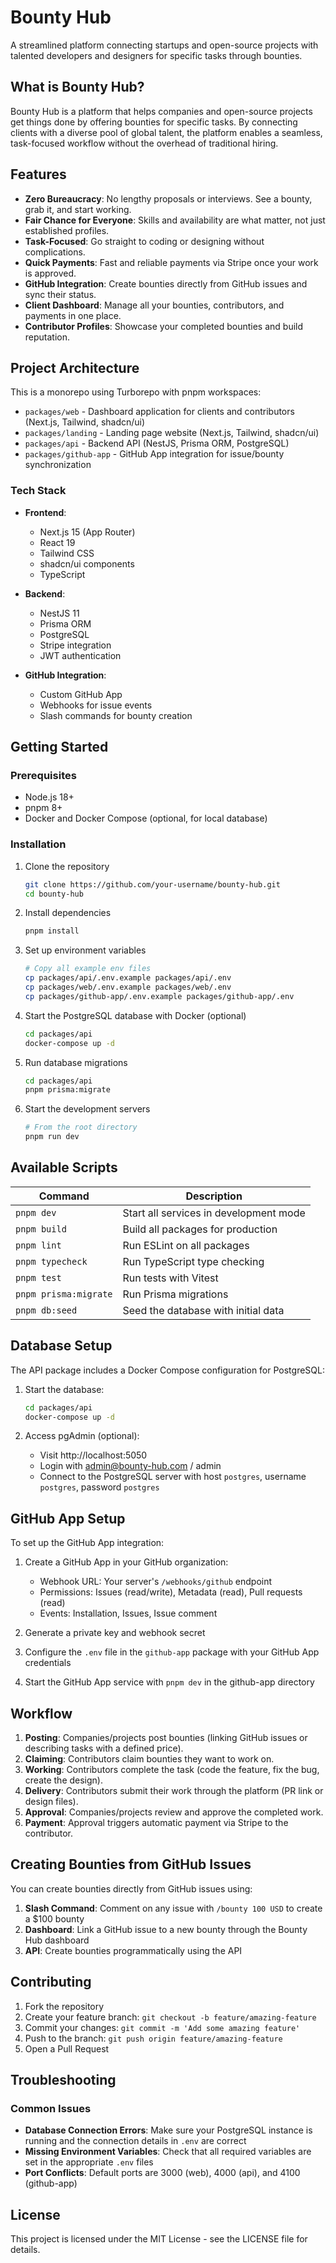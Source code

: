 # Bounty Hub

A streamlined platform connecting startups and open-source projects with talented developers and designers for specific tasks through bounties.

## What is Bounty Hub?

Bounty Hub is a platform that helps companies and open-source projects get things done by offering bounties for specific tasks. By connecting clients with a diverse pool of global talent, the platform enables a seamless, task-focused workflow without the overhead of traditional hiring.

## Features

- **Zero Bureaucracy**: No lengthy proposals or interviews. See a bounty, grab it, and start working.
- **Fair Chance for Everyone**: Skills and availability are what matter, not just established profiles.
- **Task-Focused**: Go straight to coding or designing without complications.
- **Quick Payments**: Fast and reliable payments via Stripe once your work is approved.
- **GitHub Integration**: Create bounties directly from GitHub issues and sync their status.
- **Client Dashboard**: Manage all your bounties, contributors, and payments in one place.
- **Contributor Profiles**: Showcase your completed bounties and build reputation.

## Project Architecture

This is a monorepo using Turborepo with pnpm workspaces:

- `packages/web` - Dashboard application for clients and contributors (Next.js, Tailwind, shadcn/ui)
- `packages/landing` - Landing page website (Next.js, Tailwind, shadcn/ui)
- `packages/api` - Backend API (NestJS, Prisma ORM, PostgreSQL)
- `packages/github-app` - GitHub App integration for issue/bounty synchronization

### Tech Stack

- **Frontend**:
  - Next.js 15 (App Router)
  - React 19
  - Tailwind CSS
  - shadcn/ui components
  - TypeScript

- **Backend**:
  - NestJS 11
  - Prisma ORM
  - PostgreSQL
  - Stripe integration
  - JWT authentication

- **GitHub Integration**:
  - Custom GitHub App
  - Webhooks for issue events
  - Slash commands for bounty creation

## Getting Started

### Prerequisites

- Node.js 18+
- pnpm 8+
- Docker and Docker Compose (optional, for local database)

### Installation

1. Clone the repository
   ```bash
   git clone https://github.com/your-username/bounty-hub.git
   cd bounty-hub
   ```

2. Install dependencies
   ```bash
   pnpm install
   ```

3. Set up environment variables
   ```bash
   # Copy all example env files
   cp packages/api/.env.example packages/api/.env
   cp packages/web/.env.example packages/web/.env
   cp packages/github-app/.env.example packages/github-app/.env
   ```
   
4. Start the PostgreSQL database with Docker (optional)
   ```bash
   cd packages/api
   docker-compose up -d
   ```

5. Run database migrations
   ```bash
   cd packages/api
   pnpm prisma:migrate
   ```

6. Start the development servers
   ```bash
   # From the root directory
   pnpm run dev
   ```

## Available Scripts

| Command | Description |
|---------|-------------|
| `pnpm dev` | Start all services in development mode |
| `pnpm build` | Build all packages for production |
| `pnpm lint` | Run ESLint on all packages |
| `pnpm typecheck` | Run TypeScript type checking |
| `pnpm test` | Run tests with Vitest |
| `pnpm prisma:migrate` | Run Prisma migrations |
| `pnpm db:seed` | Seed the database with initial data |

## Database Setup

The API package includes a Docker Compose configuration for PostgreSQL:

1. Start the database:
   ```bash
   cd packages/api
   docker-compose up -d
   ```

2. Access pgAdmin (optional):
   - Visit http://localhost:5050
   - Login with admin@bounty-hub.com / admin
   - Connect to the PostgreSQL server with host `postgres`, username `postgres`, password `postgres`

## GitHub App Setup

To set up the GitHub App integration:

1. Create a GitHub App in your GitHub organization:
   - Webhook URL: Your server's `/webhooks/github` endpoint
   - Permissions: Issues (read/write), Metadata (read), Pull requests (read)
   - Events: Installation, Issues, Issue comment

2. Generate a private key and webhook secret

3. Configure the `.env` file in the `github-app` package with your GitHub App credentials

4. Start the GitHub App service with `pnpm dev` in the github-app directory

## Workflow

1. **Posting**: Companies/projects post bounties (linking GitHub issues or describing tasks with a defined price).
2. **Claiming**: Contributors claim bounties they want to work on.
3. **Working**: Contributors complete the task (code the feature, fix the bug, create the design).
4. **Delivery**: Contributors submit their work through the platform (PR link or design files).
5. **Approval**: Companies/projects review and approve the completed work.
6. **Payment**: Approval triggers automatic payment via Stripe to the contributor.

## Creating Bounties from GitHub Issues

You can create bounties directly from GitHub issues using:

1. **Slash Command**: Comment on any issue with `/bounty 100 USD` to create a $100 bounty
2. **Dashboard**: Link a GitHub issue to a new bounty through the Bounty Hub dashboard
3. **API**: Create bounties programmatically using the API

## Contributing

1. Fork the repository
2. Create your feature branch: `git checkout -b feature/amazing-feature`
3. Commit your changes: `git commit -m 'Add some amazing feature'`
4. Push to the branch: `git push origin feature/amazing-feature`
5. Open a Pull Request

## Troubleshooting

### Common Issues

- **Database Connection Errors**: Make sure your PostgreSQL instance is running and the connection details in `.env` are correct
- **Missing Environment Variables**: Check that all required variables are set in the appropriate `.env` files
- **Port Conflicts**: Default ports are 3000 (web), 4000 (api), and 4100 (github-app)

## License

This project is licensed under the MIT License - see the LICENSE file for details.